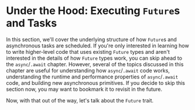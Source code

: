 # Under the Hood: Executing `Future`s and Tasks

In this section, we'll cover the underlying structure of how `Future`s and
asynchronous tasks are scheduled. If you're only interested in learning
how to write higher-level code that uses existing `Future` types and aren't
interested in the details of how `Future` types work, you can skip ahead to
the `async`/`.await` chapter. However, several of the topics discussed in this
chapter are useful for understanding how `async`/`.await` code works,
understanding the runtime and performance properties of `async`/`.await` code,
and building new asynchronous primitives. If you decide to skip this section
now, you may want to bookmark it to revisit in the future.

Now, with that out of the way, let's talk about the `Future` trait.
